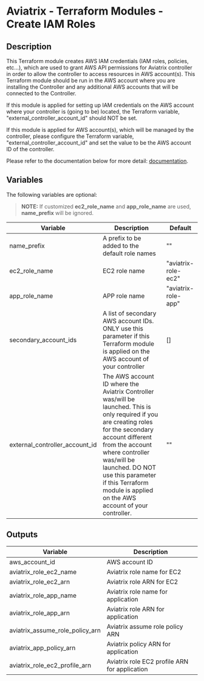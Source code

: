 # Aviatrix - Terraform Modules - Create IAM Roles

## Description
This Terraform module creates AWS IAM credentials (IAM roles, policies, etc...), which are used to grant AWS API
permissions for Aviatrix controller in order to allow the controller to access resources in AWS account(s). This
Terraform module should be run in the AWS account where you are installing the Controller and any additional AWS 
accounts that will be connected to the Controller.

If this module is applied for setting up IAM credentials on the AWS account where your controller is (going to be)
located, the Terraform variable, "external_controller_account_id" should NOT be set.

If this module is applied for AWS account(s), which will be managed by the controller, please configure the Terraform
variable, "external_controller_account_id" and set the value to be the AWS account ID of the controller.

Please refer to the documentation below for more detail:
[documentation](https://docs.aviatrix.com/HowTos/HowTo_IAM_role.html).

## Variables

The following variables are optional:

> **NOTE:** If customized **ec2_role_name** and **app_role_name** are used, **name_prefix** will be ignored.

| Variable  | Description | Default |
| --------- | ----------- | ------- |
| name_prefix | A prefix to be added to the default role names | "" |
| ec2_role_name | EC2 role name | "aviatrix-role-ec2" |
| app_role_name | APP role name | "aviatrix-role-app" |
| secondary_account_ids | A list of secondary AWS account IDs. ONLY use this parameter if this Terraform module is applied on the AWS account of your controller | [] |
| external_controller_account_id | The AWS account ID where the Aviatrix Controller was/will be launched. This is only required if you are creating roles for the secondary account different from the account where controller was/will be launched. DO NOT use this parameter if this Terraform module is applied on the AWS account of your controller. | "" |

## Outputs
| Variable  | Description |
| --------- | ----------- |
| aws_account_id | AWS account ID |
| aviatrix_role_ec2_name | Aviatrix role name for EC2 |
| aviatrix_role_ec2_arn | Aviatrix role ARN for EC2 |
| aviatrix_role_app_name | Aviatrix role name for application |
| aviatrix_role_app_arn | Aviatrix role ARN for application |
| aviatrix_assume_role_policy_arn | Aviatrix assume role policy ARN |
| aviatrix_app_policy_arn | Aviatrix policy ARN for application |
| aviatrix_role_ec2_profile_arn | Aviatrix role EC2 profile ARN for application |

